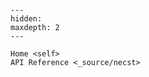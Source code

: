 ```{include} ../README.md
```

```{toctree}
---
hidden:
maxdepth: 2
---

Home <self>
API Reference <_source/necst>

